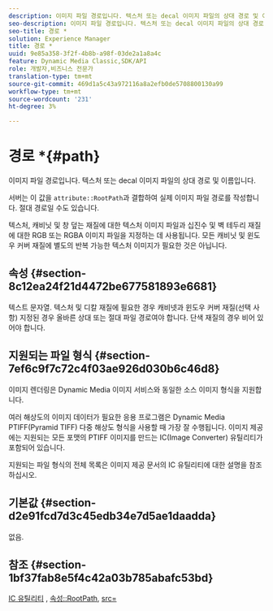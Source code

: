 ```yaml
---
description: 이미지 파일 경로입니다. 텍스처 또는 decal 이미지 파일의 상대 경로 및 이름입니다.
seo-description: 이미지 파일 경로입니다. 텍스처 또는 decal 이미지 파일의 상대 경로 및 이름입니다.
seo-title: 경로 *
solution: Experience Manager
title: 경로 *
uuid: 9e85a358-3f2f-4b8b-a98f-03de2a1a8a4c
feature: Dynamic Media Classic,SDK/API
role: 개발자,비즈니스 전문가
translation-type: tm+mt
source-git-commit: 469d1a5c43a972116a8a2efb0de5708800130a99
workflow-type: tm+mt
source-wordcount: '231'
ht-degree: 3%

---
```



# 경로 *{#path}

이미지 파일 경로입니다. 텍스처 또는 decal 이미지 파일의 상대 경로 및 이름입니다.

서버는 이 값을 `attribute::RootPath`과 결합하여 실제 이미지 파일 경로를 작성합니다. 절대 경로일 수도 있습니다.

텍스처, 캐비닛 및 창 덮는 재질에 대한 텍스처 이미지 파일과 십진수 및 벽 테두리 재질에 대한 RGB 또는 RGBA 이미지 파일을 지정하는 데 사용됩니다. 모든 캐비닛 및 윈도우 커버 재질에 별도의 반복 가능한 텍스처 이미지가 필요한 것은 아닙니다.

## 속성 {#section-8c12ea24f21d4472be677581893e6681}

텍스트 문자열. 텍스처 및 디칼 재질에 필요한 경우 캐비넷과 윈도우 커버 재질(선택 사항) 지정된 경우 올바른 상대 또는 절대 파일 경로여야 합니다. 단색 재질의 경우 비어 있어야 합니다.

## 지원되는 파일 형식 {#section-7ef6c9f7c72c4f03ae926d030b6c46d8}

이미지 렌더링은 Dynamic Media 이미지 서비스와 동일한 소스 이미지 형식을 지원합니다.

여러 해상도의 이미지 데이터가 필요한 응용 프로그램은 Dynamic Media PTIFF(Pyramid TIFF) 다중 해상도 형식을 사용할 때 가장 잘 수행됩니다. 이미지 제공에는 지원되는 모든 포맷의 PTIFF 이미지를 만드는 IC(Image Converter) 유틸리티가 포함되어 있습니다.

지원되는 파일 형식의 전체 목록은 이미지 제공 문서의 IC 유틸리티에 대한 설명을 참조하십시오.

## 기본값 {#section-d2e91fcd7d3c45edb34e7d5ae1daadda}

없음.

## 참조 {#section-1bf37fab8e5f4c42a03b785abafc53bd}

[IC 유틸리티](/help/aem-is-ir-api/is-api/is-utils/utilities/r-ic.md) ,  [속성::RootPath](/help/aem-is-ir-api/ir-api/material-cat/image-rendering-api-ref/c-ir-material-catalog/c-ir-attributes-reference/r-ir-rootpath.md),  [src=](/help/aem-is-ir-api/ir-api/http-protocol/image-rendering-api-ref/c-ir-http-protocol-ref/c-ir-http-protocol-command-reference/r-ir-src.md)

